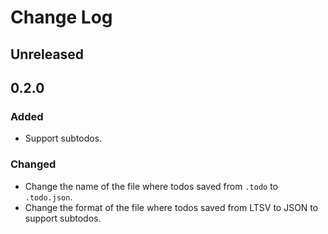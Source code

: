 # Change Log

## Unreleased

## 0.2.0

### Added
* Support subtodos.

### Changed
* Change the name of the file where todos saved from `.todo` to `.todo.json`.
* Change the format of the file where todos saved from LTSV to JSON to support subtodos.
